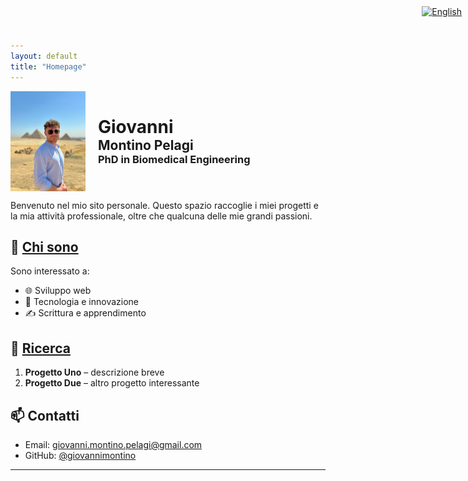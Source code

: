 ```yaml
---
layout: default
title: "Homepage"
---
```


<div style="display: flex; align-items: center;">
<img src="photos/homepage.jpg" alt="Foto Homepage" style="width: 120px; margin-right: 20px;">
  <div>
    <h1 style="margin: 0;">Giovanni</h1>
    <h2 style="margin: 0;">Montino Pelagi</h2>
    <h3 style="margin: 0;">PhD in Biomedical Engineering</h3>
  </div>
</div>

<div style="position: fixed; top: 10px; right: 10px; z-index: 999;">
  <a href="/en/">
    <img src="/photos/flags/flag_en.png" alt="English" width="30" style="cursor: pointer;" />
  </a>
</div>

Benvenuto nel mio sito personale. Questo spazio raccoglie i miei progetti e la mia attività professionale, oltre che qualcuna delle mie grandi passioni.

## 🧠 [Chi sono](/about/)

Sono interessato a:
- 🌐 Sviluppo web
- 🧪 Tecnologia e innovazione
- ✍️ Scrittura e apprendimento

## 📁 [Ricerca](/ricerca/)

1. **Progetto Uno** – descrizione breve
2. **Progetto Due** – altro progetto interessante

## 📫 Contatti

- Email: [giovanni.montino.pelagi@gmail.com](mailto:giovanni.montino.pelagi@gmail.com)
- GitHub: [@giovannimontino](https://github.com/giovannimontino)

---
